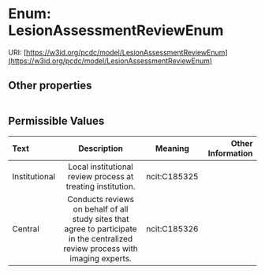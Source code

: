 
# Enum: LesionAssessmentReviewEnum




URI: [https://w3id.org/pcdc/model/LesionAssessmentReviewEnum](https://w3id.org/pcdc/model/LesionAssessmentReviewEnum)


## Other properties

|  |  |  |
| --- | --- | --- |

## Permissible Values

| Text | Description | Meaning | Other Information |
| :--- | :---: | :---: | ---: |
| Institutional | Local institutional review process at treating institution. | ncit:C185325 |  |
| Central | Conducts reviews on behalf of all study sites that agree to participate in the centralized review process with imaging experts. | ncit:C185326 |  |

